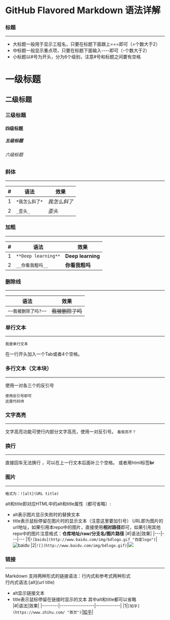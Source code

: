 GitHub Flavored Markdown 语法详解
================================
### 标题
-------
- 大标题一般用于显示工程名，只要在标题下面跟上===即可（=个数大于2）
- 中标题一般显示重点项，只要在标题下面输入----即可（-个数大于2）
- 小标题以#号为开头，分为6个级别，注意#号和标题之间要有空格
# 一级标题
## 二级标题
### 三级标题
#### 四级标题
##### 五级标题
###### 六级标题

### 斜体
-------
|#|语法|效果|
|----|---|-------|
|1|`*我怎么斜了*`|*我怎么斜了*|
|2|`_歪头_`|_歪头_|
### 加粗
-------
|#|语法|效果|
|---|---|---|
|1|`**Deep learning**`|**Deep learning**|
|2|`__你看我粗吗__`|__你看我粗吗__|
### 删除线
----------
|语法|效果|
|---|---|
|`~~我被删除了吗?~~`|~~我被删除了吗~~|
### 单行文本
-----------
	我是单行文本
在一行开头加入一个Tab或者4个空格。   
### 多行文本（文本块）
-------------
使用一对各三个的反引号
```
使用反引号即可
这是代码块
```
### 文字高亮
------------
文字高亮功能可使行内部分文字高亮，使用一对反引号。
`看我亮不？`
### 换行
-------
直接回车无法换行 ，可以在上一行文本后面补三个空格。
或者用html标签**br**
### 图片
--------
	格式为：![alt](URL title)
alt和title即对应HTML中的alt和title属性（都可省略）:
- alt表示图片显示失败时的替换文本
- title表示鼠标停留在图片时的显示文本（注意这里要加引号）
URL即为图片的url地址，如果引用本repo中的图片，直接使用**相对路径**即可，如果引用其他repo中的图片注意格式：**仓库地址/raw/分支名/图片路径** 
|#|语法|效果|
|---|---|---
|1|`![baidu](http://www.baidu.com/img/bdlogo.gif "百度logo")`|![baidu](http://www.baidu.com/img/bdlogo.gif "百度logo")
|2|`![](http://www.baidu.com/img/bdlogo.gif)`|![](http://www.baidu.com/img/bdlogo.gif)
### 链接
--------
Markdown 支持两种形式的链接语法：行内式和参考式两种形式   
行内式语法:[alt](url title)
 - alt显示链接文本
 - title表示鼠标停留在链接时显示的文本
其中alt和title都可以省略   
|#|语法|效果|
|--------|-----------------|------------|
|1|`[知乎](https://www.zhihu.com/ "首页")`|[知乎](https://www.zhihu.com/ "首页")|

